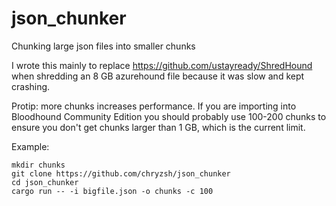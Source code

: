 # json_chunker
Chunking large json files into smaller chunks

I wrote this mainly to replace https://github.com/ustayready/ShredHound when shredding an 8 GB azurehound file because it was slow and kept crashing.

Protip: more chunks increases performance. If you are importing into Bloodhound Community Edition you should probably use 100-200 chunks to ensure you don't get chunks larger than 1 GB, which is the current limit.


Example:
```
mkdir chunks
git clone https://github.com/chryzsh/json_chunker
cd json_chunker
cargo run -- -i bigfile.json -o chunks -c 100
```
